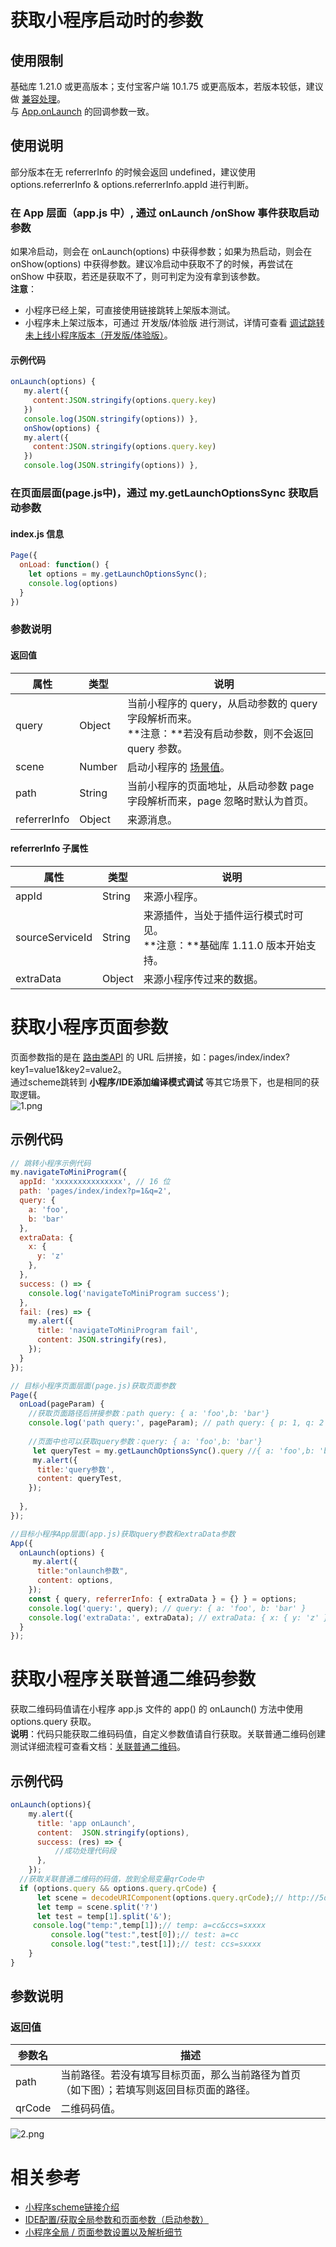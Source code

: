 
# 获取小程序启动时的参数

## 使用限制
基础库 1.21.0 或更高版本；支付宝客户端 10.1.75 或更高版本，若版本较低，建议做 [兼容处理](https://opendocs.alipay.com/mini/framework/compatibility)。<br />与 [App.onLaunch](https://opendocs.alipay.com/mini/framework/app-detail#onLaunch(object%3A%20Object)%20%E5%8F%8A%20onShow(object%3A%20Object)) 的回调参数一致。

## 使用说明
部分版本在无 referrerInfo 的时候会返回 undefined，建议使用 options.referrerInfo & options.referrerInfo.appId 进行判断。 

### 在 App 层面（app.js 中）, 通过 onLaunch /onShow 事件获取启动参数
如果冷启动，则会在 onLaunch(options) 中获得参数；如果为热启动，则会在 onShow(options) 中获得参数。建议冷启动中获取不了的时候，再尝试在 onShow 中获取，若还是获取不了，则可判定为没有拿到该参数。<br />**注意**：

- 小程序已经上架，可直接使用链接跳转上架版本测试。
- 小程序未上架过版本，可通过 开发版/体验版 进行测试，详情可查看 [调试跳转未上线小程序版本（开发版/体验版）](https://opendocs.alipay.com/support/01rb0j#)。

#### 示例代码
```javascript
onLaunch(options) {
   my.alert({
     content:JSON.stringify(options.query.key)
   })   
   console.log(JSON.stringify(options)) }, 
   onShow(options) {   
   my.alert({    
     content:JSON.stringify(options.query.key)  
   })  
   console.log(JSON.stringify(options)) },
```

### 在页面层面(page.js中)，通过 my.getLaunchOptionsSync 获取启动参数

#### index.js 信息
```javascript
Page({
  onLoad: function() {
    let options = my.getLaunchOptionsSync();
    console.log(options)
  }
})
```

### 参数说明

#### 返回值
| **属性** | **类型** | **说明** |
| --- | --- | --- |
| query | Object | 当前小程序的 query，从启动参数的 query 字段解析而来。<br />**注意：**若没有启动参数，则不会返回 query 参数。 |
| scene | Number | 启动小程序的 [场景值](https://opendocs.alipay.com/mini/framework/scene)。 |
| path | String | 当前小程序的页面地址，从启动参数 page 字段解析而来，page 忽略时默认为首页。 |
| referrerInfo | Object | 来源消息。 |


####  referrerInfo 子属性 
| **属性** | **类型** | **说明** |
| --- | --- | --- |
| appId | String | 来源小程序。 |
| sourceServiceId | String | 来源插件，当处于插件运行模式时可见。<br />**注意：**基础库 1.11.0 版本开始支持。 |
| extraData | Object | 来源小程序传过来的数据。 |


# 获取小程序页面参数
页面参数指的是在 [路由类API](https://opendocs.alipay.com/mini/api/zwi8gx) 的 URL 后拼接，如：pages/index/index?key1=value1&key2=value2。<br />通过scheme跳转到 **小程序/IDE添加编译模式调试** 等其它场景下，也是相同的获取逻辑。<br />![1.png](https://cdn.nlark.com/yuque/0/2022/png/179989/1663836305704-0d8de98c-9595-444d-80b0-ee67b82aafd2.png#align=left&display=inline&height=297&margin=%5Bobject%20Object%5D&name=1.png&originHeight=297&originWidth=455&size=59573&status=done&style=none&width=455)

## 示例代码
```javascript
// 跳转小程序示例代码
my.navigateToMiniProgram({
  appId: 'xxxxxxxxxxxxxxx', // 16 位
  path: 'pages/index/index?p=1&q=2', 
  query: {
    a: 'foo',
    b: 'bar'
  },
  extraData: {
    x: {
      y: 'z'
    },
  },
  success: () => {
    console.log('navigateToMiniProgram success');
  },
  fail: (res) => {
    my.alert({
      title: 'navigateToMiniProgram fail',
      content: JSON.stringify(res),
    });
  }
});

// 目标小程序页面层面(page.js)获取页面参数
Page({
  onLoad(pageParam) {
    //获取页面路径后拼接参数：path query: { a: 'foo',b: 'bar'}
    console.log('path query:', pageParam); // path query: { p: 1, q: 2 }
    
  	//页面中也可以获取query参数：query: { a: 'foo',b: 'bar'}
     let queryTest = my.getLaunchOptionsSync().query //{ a: 'foo',b: 'bar'}
     my.alert({
      title:'query参数',
      content: queryTest,
    });
    
  },
});

//目标小程序App层面(app.js)获取query参数和extraData参数
App({
  onLaunch(options) {
     my.alert({
      title:"onlaunch参数",
      content: options,
    });
    const { query, referrerInfo: { extraData } = {} } = options;
    console.log('query:', query); // query: { a: 'foo', b: 'bar' }
    console.log('extraData:', extraData); // extraData: { x: { y: 'z' } }
  }  
});

```

# 获取小程序关联普通二维码参数
获取二维码码值请在小程序 app.js 文件的 app() 的 onLaunch() 方法中使用 options.query 获取。<br />**说明**：代码只能获取二维码码值，自定义参数值请自行获取。关联普通二维码创建测试详细流程可查看文档：[关联普通二维码](https://opendocs.alipay.com/b/04ne6i)。

## 示例代码
```javascript
onLaunch(options){
    my.alert({
      title: 'app onLaunch',
      content:  JSON.stringify(options),
      success: (res) => {
          //成功处理代码段
      },
    });
  //获取关联普通二维码的码值，放到全局变量qrCode中
  if (options.query && options.query.qrCode) {
      let scene = decodeURIComponent(options.query.qrCode);// http://5de844c.ngrok.io/xxx?a=cc&ccs=sxxxx
      let temp = scene.split('?')
      let test = temp[1].split('&');
     console.log("temp:",temp[1]);// temp: a=cc&ccs=sxxxx
		 console.log("test:",test[0]);// test: a=cc
		 console.log("test:",test[1]);// test: ccs=sxxxx
    }  
}
```

## 参数说明

### 返回值
| **参数名** | **描述** |
| --- | --- |
| path | 当前路径。若没有填写目标页面，那么当前路径为首页（如下图）；若填写则返回目标页面的路径。 |
| qrCode | 二维码码值。 |

![2.png](https://cdn.nlark.com/yuque/0/2022/png/179989/1663836317318-e767043e-3f09-4aeb-aece-b598330e8c74.png#align=left&display=inline&height=337&margin=%5Bobject%20Object%5D&name=2.png&originHeight=337&originWidth=400&size=67504&status=done&style=none&width=400)

# 相关参考

- [小程序scheme链接介绍](https://opendocs.alipay.com/support/01rb18)
- [IDE配置/获取全局参数和页面参数（启动参数）](https://opendocs.alipay.com/support/01rb7b)
- [小程序全局 / 页面参数设置以及解析细节](https://opendocs.alipay.com/mini/03durs)

